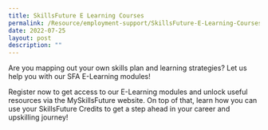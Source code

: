 ```yaml
---
title: SkillsFuture E Learning Courses
permalink: /Resource/employment-support/SkillsFuture-E-Learning-Courses
date: 2022-07-25
layout: post
description: ""
---
```

Are you mapping out your own skills plan and learning strategies? Let us help you with our SFA E-Learning modules!

Register now to get access to our E-Learning modules and unlock useful resources via the MySkillsFuture website. On top of that, learn how you can use your SkillsFuture Credits to get a step ahead in your career and upskilling journey!